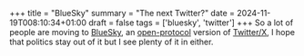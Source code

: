 +++
title = "BlueSky"
summary = "The next Twitter?"
date = 2024-11-19T008:10:34+01:00
draft = false
tags = ['bluesky', 'twitter']
+++
So a lot of people are moving to [BlueSky](https://bsky.app/), an [open-protocol](https://bsky.app/profile/jay.bsky.team/post/3lbd2eaura22r) version of [Twitter/X](https://x.com/), I hope that politics stay out of it but I see plenty of it in either.
